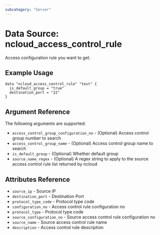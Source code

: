 ```yaml
---
subcategory: "Server"
---
```



# Data Source: ncloud_access_control_rule

Access configuration rule you want to get.

## Example Usage

```hcl
data "ncloud_access_control_rule" "test" {
  is_default_group = "true"
  destination_port = "22"
}
```

## Argument Reference

The following arguments are supported:

* `access_control_group_configuration_no` - (Optional) Access control group number to search
* `access_control_group_name` - (Optional) Access control group name to search
* `is_default_group` - (Optional) Whether default group
* `source_name_regex` - (Optional) A regex string to apply to the source access control rule list returned by ncloud

## Attributes Reference

* `source_ip` - Source IP
* `destination_port` - Destination Port
* `protocol_type_code` - Protocol type code
* `configuration_no` - Access control rule configuration no
* `protocol_type` - Protocol type code
* `source_configuration_no` - Source access control rule configuration no
* `source_name` - Source access control rule name
* `description` - Access control rule description
